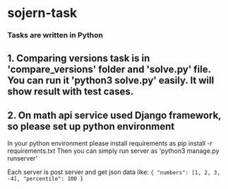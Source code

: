 # sojern-task
### Tasks are written in Python

## 1. Comparing versions task is in 'compare_versions' folder and 'solve.py' file. You can run it 'python3 solve.py' easily. It will show result with test cases.

## 2. On math api service used Django framework, so please set up python environment
In your python environment please install requirements as pip install -r requirements.txt
Then you can simply run server as 'python3 manage.py runserver'

Each server is post server and get json data like:
`
    {
        "numbers": [1, 2, 3, -4],
        "percentile": 100
    }
`